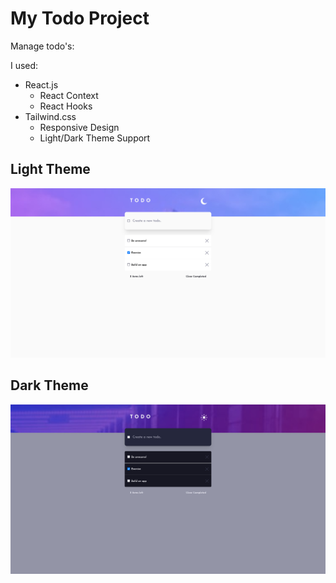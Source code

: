 # My Todo Project

Manage todo's:

I used:
- React.js
    - React Context
    - React Hooks
- Tailwind.css
    - Responsive Design
    - Light/Dark Theme Support

## Light Theme
![todo-app-ss-light](todo-ss-light.jpg)

## Dark Theme
![todo-app-ss-dark](todo-ss-dark.jpg)

